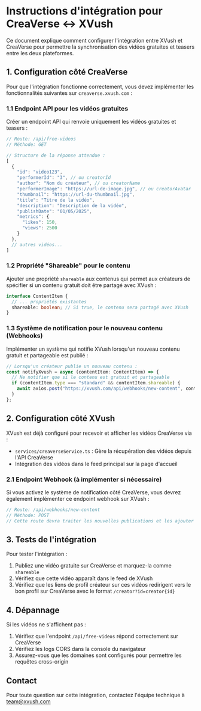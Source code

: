 
# Instructions d'intégration pour CreaVerse <-> XVush

Ce document explique comment configurer l'intégration entre XVush et CreaVerse pour permettre la synchronisation des vidéos gratuites et teasers entre les deux plateformes.

## 1. Configuration côté CreaVerse

Pour que l'intégration fonctionne correctement, vous devez implémenter les fonctionnalités suivantes sur `creaverse.xvush.com` :

### 1.1 Endpoint API pour les vidéos gratuites

Créer un endpoint API qui renvoie uniquement les vidéos gratuites et teasers :

```typescript
// Route: /api/free-videos
// Méthode: GET

// Structure de la réponse attendue :
[
  {
    "id": "video123",
    "performerId": "3", // ou creatorId
    "author": "Nom du créateur", // ou creatorName 
    "performerImage": "https://url-de-image.jpg", // ou creatorAvatar
    "thumbnail": "https://url-du-thumbnail.jpg",
    "title": "Titre de la vidéo",
    "description": "Description de la vidéo",
    "publishDate": "01/05/2025",
    "metrics": {
      "likes": 150,
      "views": 2500
    }
  },
  // autres vidéos...
]
```

### 1.2 Propriété "Shareable" pour le contenu

Ajouter une propriété `shareable` aux contenus qui permet aux créateurs de spécifier si un contenu gratuit doit être partagé avec XVush :

```typescript
interface ContentItem {
  // ... propriétés existantes
  shareable: boolean; // Si true, le contenu sera partagé avec XVush
}
```

### 1.3 Système de notification pour le nouveau contenu (Webhooks)

Implémenter un système qui notifie XVush lorsqu'un nouveau contenu gratuit et partageable est publié :

```typescript
// Lorsqu'un créateur publie un nouveau contenu :
const notifyXvush = async (contentItem: ContentItem) => {
  // Ne notifier que si le contenu est gratuit et partageable
  if (contentItem.type === "standard" && contentItem.shareable) {
    await axios.post("https://xvush.com/api/webhooks/new-content", contentItem);
  }
};
```

## 2. Configuration côté XVush

XVush est déjà configuré pour recevoir et afficher les vidéos CreaVerse via :

- `services/creaverseService.ts` : Gère la récupération des vidéos depuis l'API CreaVerse
- Intégration des vidéos dans le feed principal sur la page d'accueil

### 2.1 Endpoint Webhook (à implémenter si nécessaire)

Si vous activez le système de notification côté CreaVerse, vous devrez également implémenter ce endpoint webhook sur XVush :

```typescript
// Route: /api/webhooks/new-content
// Méthode: POST
// Cette route devra traiter les nouvelles publications et les ajouter au feed
```

## 3. Tests de l'intégration

Pour tester l'intégration :

1. Publiez une vidéo gratuite sur CreaVerse et marquez-la comme `shareable`
2. Vérifiez que cette vidéo apparaît dans le feed de XVush
3. Vérifiez que les liens de profil créateur sur ces vidéos redirigent vers le bon profil sur CreaVerse avec le format `/creator?id=creator{id}`

## 4. Dépannage

Si les vidéos ne s'affichent pas :

1. Vérifiez que l'endpoint `/api/free-videos` répond correctement sur CreaVerse
2. Vérifiez les logs CORS dans la console du navigateur
3. Assurez-vous que les domaines sont configurés pour permettre les requêtes cross-origin

## Contact

Pour toute question sur cette intégration, contactez l'équipe technique à team@xvush.com

